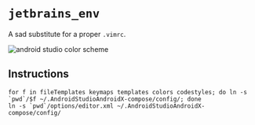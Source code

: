 `jetbrains_env`
=============

A sad substitute for a proper `.vimrc`.

![android studio color scheme](https://raw.githubusercontent.com/kaushikgopal/jetbrains_env/master/jetbrains_env_screenshot.png)

## Instructions

    for f in fileTemplates keymaps templates colors codestyles; do ln -s `pwd`/$f ~/.AndroidStudioAndroidX-compose/config/; done
    ln -s `pwd`/options/editor.xml ~/.AndroidStudioAndroidX-compose/config/
